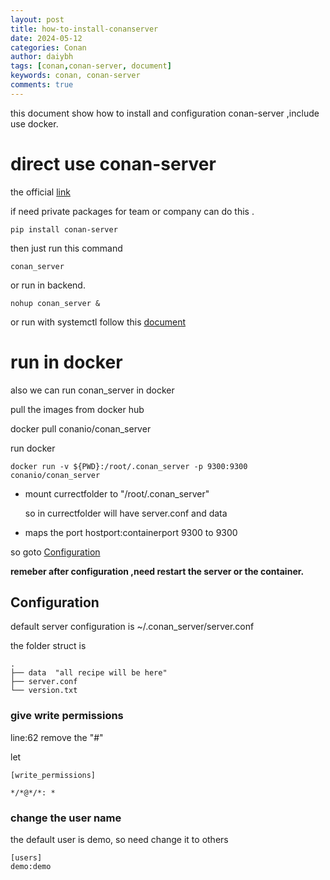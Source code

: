 ```yaml
---
layout: post
title: how-to-install-conanserver
date: 2024-05-12
categories: Conan
author: daiybh
tags: [conan,conan-server, document]
keywords: conan, conan-server
comments: true
---
```


this document show how to install and configuration conan-server ,include use docker.

<!--more-->

# direct use conan-server

the official  [link](https://docs.conan.io/2/reference/conan_server.html) 

if need private packages for team or company  can do this .

    pip install conan-server

then just run this command 

    conan_server  

or run in backend. 

    nohup conan_server &

or run with systemctl follow this [document](2024/05/09/linux-systemctl/)


# run in docker

also we can run conan_server in docker 

pull the images from docker hub

  docker pull conanio/conan_server

run docker

    docker run -v ${PWD}:/root/.conan_server -p 9300:9300 conanio/conan_server


* mount currectfolder to "/root/.conan_server"

  so in currectfolder  will have  server.conf  and data

* maps the port  hostport:containerport 9300 to 9300


so goto [Configuration](#configuration)


**remeber after configuration ,need restart the server  or the container.**

## Configuration

default server configuration is ~/.conan_server/server.conf

the folder struct is

```
.
├── data  "all recipe will be here"
├── server.conf
└── version.txt
```

### give write permissions

line:62  remove the "#"  

let 
```
[write_permissions]

*/*@*/*: *
```

### change the user name

the default user is demo, so need change it to others

```
[users]
demo:demo
```
